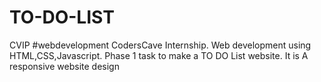 # TO-DO-LIST
CVIP #webdevelopment
CodersCave Internship.
Web development using HTML,CSS,Javascript.
Phase 1 task to make a TO DO List website.
It is A responsive website design
